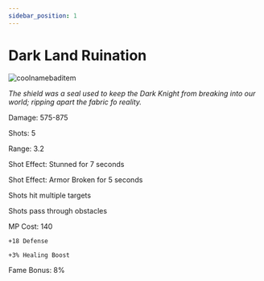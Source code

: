 ```yaml
---
sidebar_position: 1
---
```


# Dark Land Ruination

![coolnamebaditem](https://vwiki.valorserver.com/api/item/picture/dark%20land%20ruination)

<i>The shield was a seal used to keep the Dark Knight from breaking into our world; ripping apart the fabric fo reality.</i>

Damage: 575-875

Shots: 5

Range: 3.2

Shot Effect: Stunned for 7 seconds

Shot Effect: Armor Broken for 5 seconds

Shots hit multiple targets

Shots pass through obstacles

MP Cost: 140

    +18 Defense

    +3% Healing Boost
    
Fame Bonus: 8%
